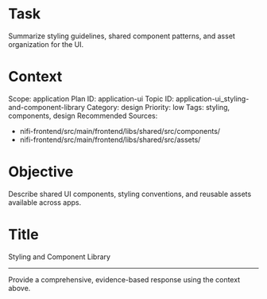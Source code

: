 # Task
Summarize styling guidelines, shared component patterns, and asset organization for the UI.

# Context
Scope: application
Plan ID: application-ui
Topic ID: application-ui_styling-and-component-library
Category: design
Priority: low
Tags: styling, components, design
Recommended Sources:
- nifi-frontend/src/main/frontend/libs/shared/src/components/
- nifi-frontend/src/main/frontend/libs/shared/src/assets/

# Objective
Describe shared UI components, styling conventions, and reusable assets available across apps.

# Title
Styling and Component Library

---

Provide a comprehensive, evidence-based response using the context above.
